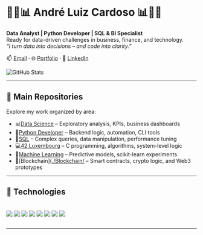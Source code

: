 
# 👨‍💻📊 André Luiz Cardoso 📊👨‍💻

**Data Analyst | Python Developer | SQL & BI Specialist**  
Ready for data-driven challenges in business, finance, and technology.  
_“I turn data into decisions – and code into clarity.”_

📫 [Email](mailto:andre.lc93@hotmail.com) · 🌐 [Portfolio](https://sites.google.com/view/andrelc) · 💼 [LinkedIn](https://www.linkedin.com/in/andre-l-cardoso)

![GitHub Stats](https://github-readme-stats.vercel.app/api?username=AndreLuiz-Cardoso&show_icons=true&bg_color=00000000)

---
## 📁 Main Repositories

Explore my work organized by area:

- 📊[Data Science](https://github.com/AndreLuiz-Cardoso/Data-Science) – Exploratory analysis, KPIs, business dashboards  
- 🐍[Python Developer](https://github.com/AndreLuiz-Cardoso/Python-Developer) – Backend logic, automation, CLI tools  
- 🧮[SQL](https://github.com/AndreLuiz-Cardoso/SQL) – Complex queries, data manipulation, performance tuning  
- 💻[42 Luxembourg](https://github.com/AndreLuiz-Cardoso/42-Luxembourg) – C programming, algorithms, system-level logic  
- 🤖[Machine Learning](https://github.com/AndreLuiz-Cardoso/Machine-Learning) – Predictive models, scikit-learn experiments  
- 🔗[Blockchain]([./Blockchain/](https://github.com/AndreLuiz-Cardoso/Blockchain/) – Smart contracts, crypto logic, and Web3 prototypes
---
## 🧰 Technologies

<div style="display: inline_block"><br/>
  <img align="center" src="https://img.shields.io/badge/Python-3776AB?style=for-the-badge&logo=python&logoColor=white"/>
  <img align="center" src="https://img.shields.io/badge/MySQL-4479A1?style=for-the-badge&logo=mysql&logoColor=white"/>
  <img align="center" src="https://img.shields.io/badge/Power%20BI-F2C811?style=for-the-badge&logo=powerbi&logoColor=black"/>
  <img align="center" src="https://img.shields.io/badge/Microsoft%20Excel-217346?style=for-the-badge&logo=microsoft-excel&logoColor=white"/>
  <img align="center" src="https://img.shields.io/badge/Git-F05032?style=for-the-badge&logo=git&logoColor=white"/>
  <img align="center" src="https://img.shields.io/badge/Solidity-363636?style=for-the-badge&logo=solidity&logoColor=white"/>
  <img align="center" src="https://img.shields.io/badge/C-A8B9CC?style=for-the-badge&logo=c&logoColor=black"/>
  <img align="center" src="https://img.shields.io/badge/C++-00599C?style=for-the-badge&logo=c%2B%2B&logoColor=white"/>
</div><br/>


---









        
          
          
